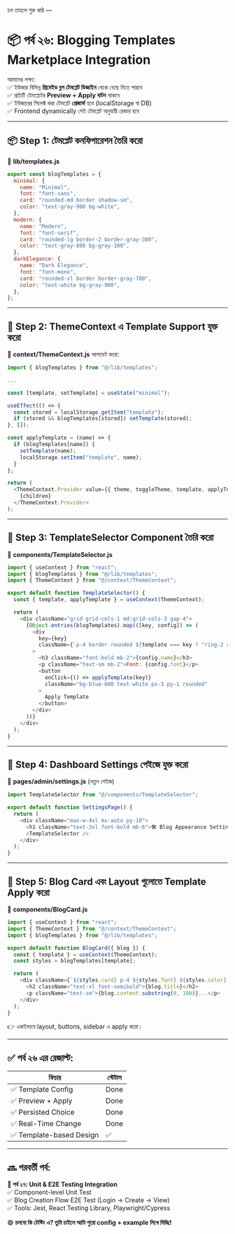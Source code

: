 চল তাহলে শুরু করি —  
# **📦 পর্ব ২৬: Blogging Templates Marketplace Integration**

আমাদের লক্ষ্য:  
✅ ইউজার বিভিন্ন **প্রিমেইড ব্লগ টেমপ্লেট ডিজাইন** থেকে বেছে নিতে পারবে  
✅ প্রতিটি টেমপ্লেটের **Preview + Apply বাটন** থাকবে  
✅ ইউজারের সিলেক্ট করা টেমপ্লেট **প্রেজার্ভ** হবে (localStorage বা DB)  
✅ Frontend dynamically সেই টেমপ্লেট অনুযায়ী রেন্ডার হবে

---

## 📦 Step 1: টেমপ্লেট কনফিগারেশন তৈরি করো

📁 **lib/templates.js**

```js
export const blogTemplates = {
  minimal: {
    name: "Minimal",
    font: "font-sans",
    card: "rounded-md border shadow-sm",
    color: "text-gray-900 bg-white",
  },
  modern: {
    name: "Modern",
    font: "font-serif",
    card: "rounded-lg border-2 border-gray-300",
    color: "text-gray-800 bg-gray-100",
  },
  darkElegance: {
    name: "Dark Elegance",
    font: "font-mono",
    card: "rounded-xl border border-gray-700",
    color: "text-white bg-gray-900",
  },
};
```

---

## 🧠 Step 2: ThemeContext এ Template Support যুক্ত করো

📁 **context/ThemeContext.js** আপডেট করো:

```js
import { blogTemplates } from "@/lib/templates";

...

const [template, setTemplate] = useState("minimal");

useEffect(() => {
  const stored = localStorage.getItem("template");
  if (stored && blogTemplates[stored]) setTemplate(stored);
}, []);

const applyTemplate = (name) => {
  if (blogTemplates[name]) {
    setTemplate(name);
    localStorage.setItem("template", name);
  }
};

return (
  <ThemeContext.Provider value={{ theme, toggleTheme, template, applyTemplate }}>
    {children}
  </ThemeContext.Provider>
);
```

---

## 🎨 Step 3: TemplateSelector Component তৈরি করো

📁 **components/TemplateSelector.js**

```js
import { useContext } from "react";
import { blogTemplates } from "@/lib/templates";
import { ThemeContext } from "@/context/ThemeContext";

export default function TemplateSelector() {
  const { template, applyTemplate } = useContext(ThemeContext);

  return (
    <div className="grid grid-cols-1 md:grid-cols-3 gap-4">
      {Object.entries(blogTemplates).map(([key, config]) => (
        <div
          key={key}
          className={`p-4 border rounded ${template === key ? "ring-2 ring-blue-600" : ""}`}
        >
          <h3 className="font-bold mb-2">{config.name}</h3>
          <p className="text-sm mb-2">Font: {config.font}</p>
          <button
            onClick={() => applyTemplate(key)}
            className="bg-blue-600 text-white px-3 py-1 rounded"
          >
            Apply Template
          </button>
        </div>
      ))}
    </div>
  );
}
```

---

## 📄 Step 4: Dashboard Settings পেইজে যুক্ত করো

📁 **pages/admin/settings.js** (নতুন পেইজ)

```js
import TemplateSelector from "@/components/TemplateSelector";

export default function SettingsPage() {
  return (
    <div className="max-w-4xl mx-auto py-10">
      <h1 className="text-3xl font-bold mb-6">🛠️ Blog Appearance Settings</h1>
      <TemplateSelector />
    </div>
  );
}
```

---

## 🧩 Step 5: Blog Card এবং Layout গুলোতে Template Apply করো

📁 **components/BlogCard.js**

```js
import { useContext } from "react";
import { ThemeContext } from "@/context/ThemeContext";
import { blogTemplates } from "@/lib/templates";

export default function BlogCard({ blog }) {
  const { template } = useContext(ThemeContext);
  const styles = blogTemplates[template];

  return (
    <div className={`${styles.card} p-4 ${styles.font} ${styles.color}`}>
      <h2 className="text-xl font-semibold">{blog.title}</h2>
      <p className="text-sm">{blog.content.substring(0, 100)}...</p>
    </div>
  );
}
```

👉 একইভাবে layout, buttons, sidebar এ apply করো।

---

## ✅ পর্ব ২৬ এর রেজাল্ট:

| ফিচার | স্টেটাস |
|--------|---------|
| ✅ Template Config | Done |
| ✅ Preview + Apply | Done |
| ✅ Persisted Choice | Done |
| ✅ Real-Time Change | Done |
| ✅ Template-based Design | ✅ |

---

## 🔜 পরবর্তী পর্ব:
**🧪 পর্ব ২৭: Unit & E2E Testing Integration**  
✅ Component-level Unit Test  
✅ Blog Creation Flow E2E Test (Login → Create → View)  
✅ Tools: Jest, React Testing Library, Playwright/Cypress

🟢 **চলবো কি টেস্টিং এ? তুমি চাইলে আমি পুরো config + example লিখে দিচ্ছি!**

